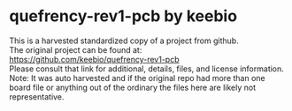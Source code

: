 
# quefrency-rev1-pcb by keebio  
This is a harvested standardized copy of a project from github.  
The original project can be found at:  
https://github.com/keebio/quefrency-rev1-pcb  
Please consult that link for additional, details, files, and license information.  
Note: It was auto harvested and if the original repo had more than one board file or anything out of the ordinary the files here are likely not representative.  
    